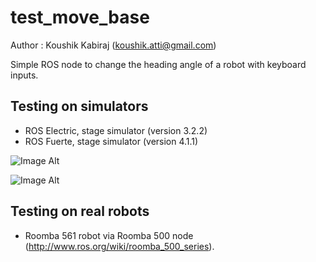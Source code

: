 test_move_base
==============
Author : Koushik Kabiraj (koushik.atti@gmail.com)

Simple ROS node to change the heading angle of a robot with keyboard inputs. 

Testing on simulators
----------------------
* ROS Electric, stage simulator (version 3.2.2)  
* ROS Fuerte, stage simulator (version 4.1.1) 

![Image Alt](https://lh5.googleusercontent.com/-StZdbwcQ5JI/UN-YPzmSbRI/AAAAAAAACNQ/H1j_KmqoqFs/s748/k2.png)                      
             
![Image Alt](https://lh3.googleusercontent.com/-Y22pnM2GikE/UN-YPtPlXBI/AAAAAAAACNM/D_GSVS1M7Ug/s498/k1.png)

Testing on real robots
-----------------------
* Roomba 561 robot via Roomba 500 node (http://www.ros.org/wiki/roomba_500_series).

